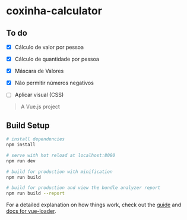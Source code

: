 # coxinha-calculator

## To do
- [x] Cálculo de valor por pessoa
- [x] Cálculo de quantidade por pessoa
- [x] Máscara de Valores
- [x] Não permitir números negativos
- [ ] Aplicar visual (CSS)


> A Vue.js project

## Build Setup

``` bash
# install dependencies
npm install

# serve with hot reload at localhost:8080
npm run dev

# build for production with minification
npm run build

# build for production and view the bundle analyzer report
npm run build --report
```

For a detailed explanation on how things work, check out the [guide](http://vuejs-templates.github.io/webpack/) and [docs for vue-loader](http://vuejs.github.io/vue-loader).
